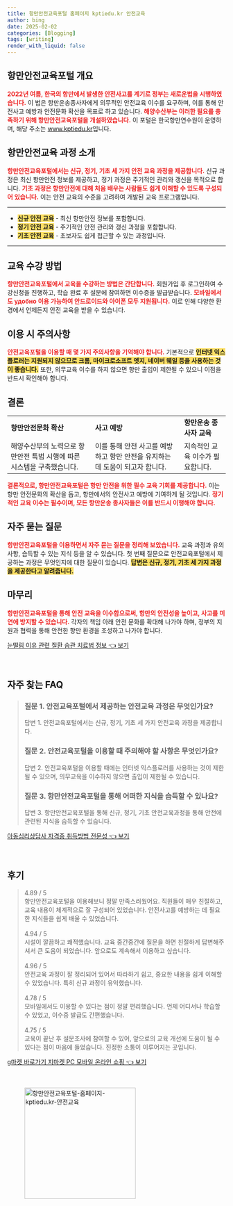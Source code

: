 ```yaml
---
title: 항만안전교육포털 홈페이지 kptiedu.kr 안전교육
author: bing
date: 2025-02-02
categories: [Blogging]
tags: [writing]
render_with_liquid: false
---
```



<h2 id='항만안전교육포털개요'>항만안전교육포털 개요</h2>

<p><b><span style="color: #ee2323;">2022년 여름, 한국의 항만에서 발생한 안전사고를 계기로 정부는 새로운법을 시행하였습니다.</span></b> 이 법은 항만운송종사자에게 의무적인 안전교육 이수를 요구하며, 이를 통해 안전사고 예방과 안전문화 확산을 목표로 하고 있습니다. <b><span style="color: #ee2323;">해양수산부는 이러한 필요를 충족하기 위해 항만안전교육포털을 개설하였습니다.</span></b> 이 포털은 한국항만연수원이 운영하며, 해당 주소는 <a href="https://www.kptiedu.kr">www.kptiedu.kr</a>입니다.</p>

<h2 id='항만안전교육과정소개'>항만안전교육 과정 소개</h2>

<p><b><span style="color: #ee2323;">항만안전교육포털에서는 신규, 정기, 기초 세 가지 안전 교육 과정을 제공합니다.</span></b> 신규 과정은 최신 항만안전 정보를 제공하고, 정기 과정은 주기적인 관리와 갱신을 목적으로 합니다. <b><span style="color: #ee2323;">기초 과정은 항만안전에 대해 처음 배우는 사람들도 쉽게 이해할 수 있도록 구성되어 있습니다.</span></b> 이는 안전 교육의 수준을 고려하여 개발된 교육 프로그램입니다.</p>

<hr />

<ul>
    <li><b><span style="background-color: #ffe066;">신규 안전 교육</span></b> - 최신 항만안전 정보를 포함합니다.</li>
    <li><b><span style="background-color: #ffe066;">정기 안전 교육</span></b> - 주기적인 안전 관리와 갱신 과정을 포함합니다.</li>
    <li><b><span style="background-color: #ffe066;">기초 안전 교육</span></b> - 초보자도 쉽게 접근할 수 있는 과정입니다.</li>
</ul>

<hr />

<h2 id='교육수강방법'>교육 수강 방법</h2>

<p><b><span style="color: #ee2323;">항만안전교육포털에서 교육을 수강하는 방법은 간단합니다.</span></b> 회원가입 후 로그인하여 수강신청을 진행하고, 학습 완료 후 설문에 참여하면 이수증을 발급받습니다. <b><span style="color: #ee2323;">모바일에서도 удобно 이용 가능하여 안드로이드와 아이폰 모두 지원됩니다.</span></b> 이로 인해 다양한 환경에서 언제든지 안전 교육을 받을 수 있습니다.</p>

<h2 id='이용시주의사항'>이용 시 주의사항</h2>

<p><b><span style="color: #ee2323;">안전교육포털을 이용할 때 몇 가지 주의사항을 기억해야 합니다.</span></b> 기본적으로 <b><span style="background-color: #ffe066;">인터넷 익스플로러는 지원되지 않으므로 크롬, 마이크로소프트 엣지, 네이버 웨일 등을 사용하는 것이 좋습니다.</span></b> 또한, 의무교육 이수를 하지 않으면 항만 출입이 제한될 수 있으니 이점을 반드시 확인해야 합니다.</p>

<h2 id='결론'>결론</h2>

<table>
    <tr>
        <td><b>항만안전문화 확산</b></td>
        <td><b>사고 예방</b></td>
        <td><b>항만운송 종사자 교육</b></td>
    </tr>
    <tr>
        <td>해양수산부의 노력으로 항만안전 특법 시행에 따른 시스템을 구축했습니다.</td>
        <td>이를 통해 안전 사고를 예방하고 항만 안전을 유지하는 데 도움이 되고자 합니다.</td>
        <td>지속적인 교육 이수가 필요합니다.</td>
    </tr>
</table>

<p><b><span style="color: #ee2323;">결론적으로, 항만안전교육포털은 항만 안전을 위한 필수 교육 기회를 제공합니다.</span></b> 이는 항만 안전문화의 확산을 돕고, 항만에서의 안전사고 예방에 기여하게 될 것입니다. <b><span style="color: #ee2323;">정기적인 교육 이수는 필수이며, 모든 항만운송 종사자들은 이를 반드시 이행해야 합니다.</span></b></p>

<h2 id='자주묻는질문'>자주 묻는 질문</h2>

<p><b><span style="color: #ee2323;">항만안전교육포털을 이용하면서 자주 묻는 질문을 정리해 보았습니다.</span></b> 교육 과정과 유의사항, 습득할 수 있는 지식 등을 알 수 있습니다. 첫 번째 질문으로 안전교육포털에서 제공하는 과정은 무엇인지에 대한 질문이 있습니다. <b><span style="background-color: #ffe066;">답변은 신규, 정기, 기초 세 가지 과정을 제공한다고 알려줍니다.</span></b></p>

<h2 id='마무리'>마무리</h2>

<p><b><span style="color: #ee2323;">항만안전교육포털을 통해 안전 교육을 이수함으로써, 항만의 안전성을 높이고, 사고를 미연에 방지할 수 있습니다.</span></b> 각자의 책임 아래 안전 문화를 확대해 나가야 하며, 정부의 지원과 협력을 통해 안전한 항만 환경을 조성하고 나가야 합니다.</p>


<p><a class="click-button" title="눈떨림 이유 관련 질환 습관 치료법 정보" href="https://aptwhite.github.io/posts/%EB%88%88%EB%96%A8%EB%A6%BC-%EC%9D%B4%EC%9C%A0-%EA%B4%80%EB%A0%A8-%EC%A7%88%ED%99%98-%EC%8A%B5%EA%B4%80-%EC%B9%98%EB%A3%8C%EB%B2%95-%EC%A0%95%EB%B3%B4/" rel="dofollow">눈떨림 이유 관련 질환 습관 치료법 정보 👈 보기</a></p><br>
<h2 id='자주_찾는_FAQ'>자주 찾는 FAQ</h2>
<div itemscope="" itemtype="https://schema.org/FAQPage"> 
<blockquote> 
<div itemscope="" itemprop="mainEntity" itemtype="https://schema.org/Question"> 
<h3 itemprop="name">질문 1. 안전교육포털에서 제공하는 안전교육 과정은 무엇인가요?</h3> 
<div itemscope="" itemprop="acceptedAnswer" itemtype="https://schema.org/Answer"> 
<span itemprop="text"> 
<p>답변 1. 안전교육포털에서는 신규, 정기, 기초 세 가지 안전교육 과정을 제공합니다.</p> 
</span> 
</div> 
</div> 
<div itemscope="" itemprop="mainEntity" itemtype="https://schema.org/Question"> 
<h3 itemprop="name">질문 2. 안전교육포털을 이용할 때 주의해야 할 사항은 무엇인가요?</h3> 
<div itemscope="" itemprop="acceptedAnswer" itemtype="https://schema.org/Answer"> 
<span itemprop="text"> 
<p>답변 2. 안전교육포털을 이용할 때에는 인터넷 익스플로러를 사용하는 것이 제한될 수 있으며, 의무교육을 이수하지 않으면 출입이 제한될 수 있습니다.</p> 
</span> 
</div> 
</div> 
<div itemscope="" itemprop="mainEntity" itemtype="https://schema.org/Question"> 
<h3 itemprop="name">질문 3. 항만안전교육포털을 통해 어떠한 지식을 습득할 수 있나요?</h3> 
<div itemscope="" itemprop="acceptedAnswer" itemtype="https://schema.org/Answer"> 
<span itemprop="text"> 
<p>답변 3. 항만안전교육포털을 통해 신규, 정기, 기초 안전교육과정을 통해 안전에 관련된 지식을 습득할 수 있습니다.</p> 
</span> 
</div> 
</div> 
</blockquote> 
</div>
<p><a class="click-button" title="아동심리상담사 자격증 취득방법 전문성" href="https://aptwhite.github.io/posts/%EC%95%84%EB%8F%99%EC%8B%AC%EB%A6%AC%EC%83%81%EB%8B%B4%EC%82%AC-%EC%9E%90%EA%B2%A9%EC%A6%9D-%EC%B7%A8%EB%93%9D%EB%B0%A9%EB%B2%95-%EC%A0%84%EB%AC%B8%EC%84%B1/" rel="dofollow">아동심리상담사 자격증 취득방법 전문성 👈 보기</a></p><br>
<h2 id='후기'>후기</h2>
<div itemscope itemtype="https://schema.org/Product">
  <blockquote>
  <div itemprop="review" itemscope itemtype="https://schema.org/Review">
      <div itemprop="reviewRating" itemscope itemtype="https://schema.org/Rating"> <span itemprop="ratingValue">4.89</span> / <span itemprop="bestRating">5</span> </div>
      <span itemprop="reviewBody">항만안전교육포털을 이용해보니 정말 만족스러웠어요. 직원들이 매우 친절하고, 교육 내용이 체계적으로 잘 구성되어 있었습니다. 안전사고를 예방하는 데 필요한 지식들을 쉽게 배울 수 있었습니다.</span>
  </div>
  <br>
  <div itemprop="review" itemscope itemtype="https://schema.org/Review">
      <div itemprop="reviewRating" itemscope itemtype="https://schema.org/Rating"> <span itemprop="ratingValue">4.94</span> / <span itemprop="bestRating">5</span> </div>
      <span itemprop="reviewBody">시설이 깔끔하고 쾌적했습니다. 교육 중간중간에 질문을 하면 친절하게 답변해주셔서 큰 도움이 되었습니다. 앞으로도 계속해서 이용하고 싶습니다.</span>
  </div>
  <br>
  <div itemprop="review" itemscope itemtype="https://schema.org/Review">
      <div itemprop="reviewRating" itemscope itemtype="https://schema.org/Rating"> <span itemprop="ratingValue">4.96</span> / <span itemprop="bestRating">5</span> </div>
      <span itemprop="reviewBody">안전교육 과정이 잘 정리되어 있어서 따라하기 쉽고, 중요한 내용을 쉽게 이해할 수 있었습니다. 특히 신규 과정이 유익했습니다.</span>
  </div>
  <br>
  <div itemprop="review" itemscope itemtype="https://schema.org/Review">
      <div itemprop="reviewRating" itemscope itemtype="https://schema.org/Rating"> <span itemprop="ratingValue">4.78</span> / <span itemprop="bestRating">5</span> </div>
      <span itemprop="reviewBody">모바일에서도 이용할 수 있다는 점이 정말 편리했습니다. 언제 어디서나 학습할 수 있었고, 이수증 발급도 간편했습니다.</span>
  </div>
  <br>
  <div itemprop="review" itemscope itemtype="https://schema.org/Review">
      <div itemprop="reviewRating" itemscope itemtype="https://schema.org/Rating"> <span itemprop="ratingValue">4.75</span> / <span itemprop="bestRating">5</span> </div>
      <span itemprop="reviewBody">교육이 끝난 후 설문조사에 참여할 수 있어, 앞으로의 교육 개선에 도움이 될 수 있다는 점이 마음에 들었습니다. 진정한 소통이 이루어지는 곳입니다.</span>
  </div>
  </blockquote>
</div>
<p><a class="click-button" title="g마켓 바로가기 지마켓 PC 모바일 온라인 쇼핑" href="https://aptwhite.github.io/posts/g%EB%A7%88%EC%BC%93-%EB%B0%94%EB%A1%9C%EA%B0%80%EA%B8%B0-%EC%A7%80%EB%A7%88%EC%BC%93-PC-%EB%AA%A8%EB%B0%94%EC%9D%BC-%EC%98%A8%EB%9D%BC%EC%9D%B8-%EC%87%BC%ED%95%91/" rel="dofollow">g마켓 바로가기 지마켓 PC 모바일 온라인 쇼핑 👈 보기</a></p><br>
<figure class="image"><img src="https://aptwhite.github.io/assets/img/thumbnail/항만안전교육포털-홈페이지-kptiedu.kr-안전교육.webp" alt="항만안전교육포털-홈페이지-kptiedu.kr-안전교육" width="256" height="256"></figure>